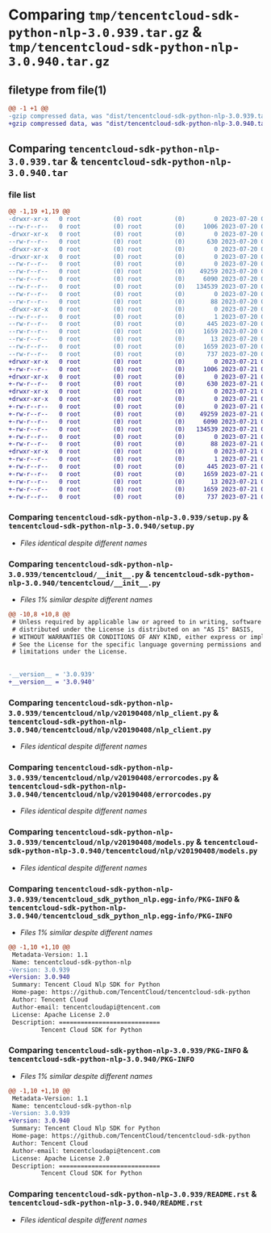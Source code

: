 # Comparing `tmp/tencentcloud-sdk-python-nlp-3.0.939.tar.gz` & `tmp/tencentcloud-sdk-python-nlp-3.0.940.tar.gz`

## filetype from file(1)

```diff
@@ -1 +1 @@
-gzip compressed data, was "dist/tencentcloud-sdk-python-nlp-3.0.939.tar", last modified: Thu Jul 20 00:28:27 2023, max compression
+gzip compressed data, was "dist/tencentcloud-sdk-python-nlp-3.0.940.tar", last modified: Fri Jul 21 00:46:50 2023, max compression
```

## Comparing `tencentcloud-sdk-python-nlp-3.0.939.tar` & `tencentcloud-sdk-python-nlp-3.0.940.tar`

### file list

```diff
@@ -1,19 +1,19 @@
-drwxr-xr-x   0 root         (0) root         (0)        0 2023-07-20 00:28:27.000000 tencentcloud-sdk-python-nlp-3.0.939/
--rw-r--r--   0 root         (0) root         (0)     1006 2023-07-20 00:28:27.000000 tencentcloud-sdk-python-nlp-3.0.939/setup.py
-drwxr-xr-x   0 root         (0) root         (0)        0 2023-07-20 00:28:27.000000 tencentcloud-sdk-python-nlp-3.0.939/tencentcloud/
--rw-r--r--   0 root         (0) root         (0)      630 2023-07-20 00:28:27.000000 tencentcloud-sdk-python-nlp-3.0.939/tencentcloud/__init__.py
-drwxr-xr-x   0 root         (0) root         (0)        0 2023-07-20 00:28:27.000000 tencentcloud-sdk-python-nlp-3.0.939/tencentcloud/nlp/
-drwxr-xr-x   0 root         (0) root         (0)        0 2023-07-20 00:28:27.000000 tencentcloud-sdk-python-nlp-3.0.939/tencentcloud/nlp/v20190408/
--rw-r--r--   0 root         (0) root         (0)        0 2023-07-20 00:28:27.000000 tencentcloud-sdk-python-nlp-3.0.939/tencentcloud/nlp/v20190408/__init__.py
--rw-r--r--   0 root         (0) root         (0)    49259 2023-07-20 00:28:27.000000 tencentcloud-sdk-python-nlp-3.0.939/tencentcloud/nlp/v20190408/nlp_client.py
--rw-r--r--   0 root         (0) root         (0)     6090 2023-07-20 00:28:27.000000 tencentcloud-sdk-python-nlp-3.0.939/tencentcloud/nlp/v20190408/errorcodes.py
--rw-r--r--   0 root         (0) root         (0)   134539 2023-07-20 00:28:27.000000 tencentcloud-sdk-python-nlp-3.0.939/tencentcloud/nlp/v20190408/models.py
--rw-r--r--   0 root         (0) root         (0)        0 2023-07-20 00:28:27.000000 tencentcloud-sdk-python-nlp-3.0.939/tencentcloud/nlp/__init__.py
--rw-r--r--   0 root         (0) root         (0)       88 2023-07-20 00:28:27.000000 tencentcloud-sdk-python-nlp-3.0.939/setup.cfg
-drwxr-xr-x   0 root         (0) root         (0)        0 2023-07-20 00:28:27.000000 tencentcloud-sdk-python-nlp-3.0.939/tencentcloud_sdk_python_nlp.egg-info/
--rw-r--r--   0 root         (0) root         (0)        1 2023-07-20 00:28:27.000000 tencentcloud-sdk-python-nlp-3.0.939/tencentcloud_sdk_python_nlp.egg-info/dependency_links.txt
--rw-r--r--   0 root         (0) root         (0)      445 2023-07-20 00:28:27.000000 tencentcloud-sdk-python-nlp-3.0.939/tencentcloud_sdk_python_nlp.egg-info/SOURCES.txt
--rw-r--r--   0 root         (0) root         (0)     1659 2023-07-20 00:28:27.000000 tencentcloud-sdk-python-nlp-3.0.939/tencentcloud_sdk_python_nlp.egg-info/PKG-INFO
--rw-r--r--   0 root         (0) root         (0)       13 2023-07-20 00:28:27.000000 tencentcloud-sdk-python-nlp-3.0.939/tencentcloud_sdk_python_nlp.egg-info/top_level.txt
--rw-r--r--   0 root         (0) root         (0)     1659 2023-07-20 00:28:27.000000 tencentcloud-sdk-python-nlp-3.0.939/PKG-INFO
--rw-r--r--   0 root         (0) root         (0)      737 2023-07-20 00:28:27.000000 tencentcloud-sdk-python-nlp-3.0.939/README.rst
+drwxr-xr-x   0 root         (0) root         (0)        0 2023-07-21 00:46:50.000000 tencentcloud-sdk-python-nlp-3.0.940/
+-rw-r--r--   0 root         (0) root         (0)     1006 2023-07-21 00:46:50.000000 tencentcloud-sdk-python-nlp-3.0.940/setup.py
+drwxr-xr-x   0 root         (0) root         (0)        0 2023-07-21 00:46:50.000000 tencentcloud-sdk-python-nlp-3.0.940/tencentcloud/
+-rw-r--r--   0 root         (0) root         (0)      630 2023-07-21 00:46:50.000000 tencentcloud-sdk-python-nlp-3.0.940/tencentcloud/__init__.py
+drwxr-xr-x   0 root         (0) root         (0)        0 2023-07-21 00:46:50.000000 tencentcloud-sdk-python-nlp-3.0.940/tencentcloud/nlp/
+drwxr-xr-x   0 root         (0) root         (0)        0 2023-07-21 00:46:50.000000 tencentcloud-sdk-python-nlp-3.0.940/tencentcloud/nlp/v20190408/
+-rw-r--r--   0 root         (0) root         (0)        0 2023-07-21 00:46:50.000000 tencentcloud-sdk-python-nlp-3.0.940/tencentcloud/nlp/v20190408/__init__.py
+-rw-r--r--   0 root         (0) root         (0)    49259 2023-07-21 00:46:50.000000 tencentcloud-sdk-python-nlp-3.0.940/tencentcloud/nlp/v20190408/nlp_client.py
+-rw-r--r--   0 root         (0) root         (0)     6090 2023-07-21 00:46:50.000000 tencentcloud-sdk-python-nlp-3.0.940/tencentcloud/nlp/v20190408/errorcodes.py
+-rw-r--r--   0 root         (0) root         (0)   134539 2023-07-21 00:46:50.000000 tencentcloud-sdk-python-nlp-3.0.940/tencentcloud/nlp/v20190408/models.py
+-rw-r--r--   0 root         (0) root         (0)        0 2023-07-21 00:46:50.000000 tencentcloud-sdk-python-nlp-3.0.940/tencentcloud/nlp/__init__.py
+-rw-r--r--   0 root         (0) root         (0)       88 2023-07-21 00:46:50.000000 tencentcloud-sdk-python-nlp-3.0.940/setup.cfg
+drwxr-xr-x   0 root         (0) root         (0)        0 2023-07-21 00:46:50.000000 tencentcloud-sdk-python-nlp-3.0.940/tencentcloud_sdk_python_nlp.egg-info/
+-rw-r--r--   0 root         (0) root         (0)        1 2023-07-21 00:46:50.000000 tencentcloud-sdk-python-nlp-3.0.940/tencentcloud_sdk_python_nlp.egg-info/dependency_links.txt
+-rw-r--r--   0 root         (0) root         (0)      445 2023-07-21 00:46:50.000000 tencentcloud-sdk-python-nlp-3.0.940/tencentcloud_sdk_python_nlp.egg-info/SOURCES.txt
+-rw-r--r--   0 root         (0) root         (0)     1659 2023-07-21 00:46:50.000000 tencentcloud-sdk-python-nlp-3.0.940/tencentcloud_sdk_python_nlp.egg-info/PKG-INFO
+-rw-r--r--   0 root         (0) root         (0)       13 2023-07-21 00:46:50.000000 tencentcloud-sdk-python-nlp-3.0.940/tencentcloud_sdk_python_nlp.egg-info/top_level.txt
+-rw-r--r--   0 root         (0) root         (0)     1659 2023-07-21 00:46:50.000000 tencentcloud-sdk-python-nlp-3.0.940/PKG-INFO
+-rw-r--r--   0 root         (0) root         (0)      737 2023-07-21 00:46:50.000000 tencentcloud-sdk-python-nlp-3.0.940/README.rst
```

### Comparing `tencentcloud-sdk-python-nlp-3.0.939/setup.py` & `tencentcloud-sdk-python-nlp-3.0.940/setup.py`

 * *Files identical despite different names*

### Comparing `tencentcloud-sdk-python-nlp-3.0.939/tencentcloud/__init__.py` & `tencentcloud-sdk-python-nlp-3.0.940/tencentcloud/__init__.py`

 * *Files 1% similar despite different names*

```diff
@@ -10,8 +10,8 @@
 # Unless required by applicable law or agreed to in writing, software
 # distributed under the License is distributed on an "AS IS" BASIS,
 # WITHOUT WARRANTIES OR CONDITIONS OF ANY KIND, either express or implied.
 # See the License for the specific language governing permissions and
 # limitations under the License.
 
 
-__version__ = '3.0.939'
+__version__ = '3.0.940'
```

### Comparing `tencentcloud-sdk-python-nlp-3.0.939/tencentcloud/nlp/v20190408/nlp_client.py` & `tencentcloud-sdk-python-nlp-3.0.940/tencentcloud/nlp/v20190408/nlp_client.py`

 * *Files identical despite different names*

### Comparing `tencentcloud-sdk-python-nlp-3.0.939/tencentcloud/nlp/v20190408/errorcodes.py` & `tencentcloud-sdk-python-nlp-3.0.940/tencentcloud/nlp/v20190408/errorcodes.py`

 * *Files identical despite different names*

### Comparing `tencentcloud-sdk-python-nlp-3.0.939/tencentcloud/nlp/v20190408/models.py` & `tencentcloud-sdk-python-nlp-3.0.940/tencentcloud/nlp/v20190408/models.py`

 * *Files identical despite different names*

### Comparing `tencentcloud-sdk-python-nlp-3.0.939/tencentcloud_sdk_python_nlp.egg-info/PKG-INFO` & `tencentcloud-sdk-python-nlp-3.0.940/tencentcloud_sdk_python_nlp.egg-info/PKG-INFO`

 * *Files 1% similar despite different names*

```diff
@@ -1,10 +1,10 @@
 Metadata-Version: 1.1
 Name: tencentcloud-sdk-python-nlp
-Version: 3.0.939
+Version: 3.0.940
 Summary: Tencent Cloud Nlp SDK for Python
 Home-page: https://github.com/TencentCloud/tencentcloud-sdk-python
 Author: Tencent Cloud
 Author-email: tencentcloudapi@tencent.com
 License: Apache License 2.0
 Description: ============================
         Tencent Cloud SDK for Python
```

### Comparing `tencentcloud-sdk-python-nlp-3.0.939/PKG-INFO` & `tencentcloud-sdk-python-nlp-3.0.940/PKG-INFO`

 * *Files 1% similar despite different names*

```diff
@@ -1,10 +1,10 @@
 Metadata-Version: 1.1
 Name: tencentcloud-sdk-python-nlp
-Version: 3.0.939
+Version: 3.0.940
 Summary: Tencent Cloud Nlp SDK for Python
 Home-page: https://github.com/TencentCloud/tencentcloud-sdk-python
 Author: Tencent Cloud
 Author-email: tencentcloudapi@tencent.com
 License: Apache License 2.0
 Description: ============================
         Tencent Cloud SDK for Python
```

### Comparing `tencentcloud-sdk-python-nlp-3.0.939/README.rst` & `tencentcloud-sdk-python-nlp-3.0.940/README.rst`

 * *Files identical despite different names*

